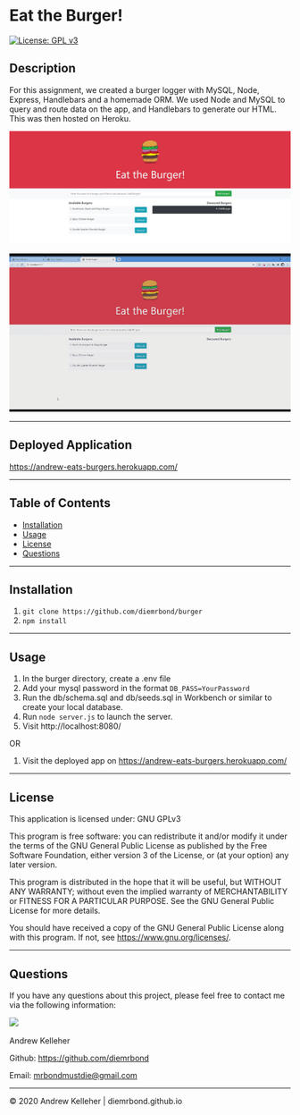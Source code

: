 # Eat the Burger!

[![License: GPL v3](https://img.shields.io/badge/License-GPLv3-blue.svg)](https://www.gnu.org/licenses/gpl-3.0)
## Description 
  For this assignment, we created a burger logger with MySQL, Node, Express, Handlebars and a homemade ORM. We used Node and MySQL to query and route data on the app, and Handlebars to generate our HTML. This was then hosted on Heroku.


<img src="public/assets/img/screenshot.jpg" width="600" /> <br>

<img src="public/assets/img/demo.gif" width="600" /> <br>

  ---
## Deployed Application
https://andrew-eats-burgers.herokuapp.com/
    

  ---
  ## Table of Contents

  * [Installation](#installation)
  * [Usage](#usage)
  * [License](#license)
  * [Questions](#questions)



  ---
  ## Installation 
  1. `git clone https://github.com/diemrbond/burger` 
  2. `npm install`


  
  ---
  ## Usage 
  1. In the burger directory, create a .env file
  2. Add your mysql password in the format `DB_PASS=YourPassword`
  3. Run the db/schema.sql and db/seeds.sql in Workbench or similar to create your local database. 
  4. Run `node server.js` to launch the server.
  5. Visit http://localhost:8080/

  OR

  1. Visit the deployed app on https://andrew-eats-burgers.herokuapp.com/




  ---
  ## License 
  This application is licensed under: GNU GPLv3
  
This program is free software: you can redistribute it and/or modify it under the terms of the GNU General Public License as published by the Free Software Foundation, either version 3 of the License, or (at your option) any later version.

This program is distributed in the hope that it will be useful, but WITHOUT ANY WARRANTY; without even the implied warranty of MERCHANTABILITY or FITNESS FOR A PARTICULAR PURPOSE. See the GNU General Public License for more details.

You should have received a copy of the GNU General Public License along with this program. If not, see <https://www.gnu.org/licenses/>.


  
  ---
  ## Questions
  If you have any questions about this project, please feel free to contact me via the following information:

  <img src="https://avatars3.githubusercontent.com/u/32446328?v=4" width="50" />

  Andrew Kelleher

  Github: https://github.com/diemrbond

  Email: [mrbondmustdie@gmail.com](mailto:mrbondmustdie@gmail.com)

  ---
  © 2020 Andrew Kelleher | diemrbond.github.io
